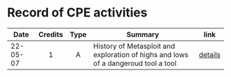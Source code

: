 # Record of CPE activities

|Date|Credits|Type|Summary|link|
|----|:-----:|:--:|-------|----|
|22-05-07|1|A|History of Metasploit and exploration of highs and lows of a dangeroud tool a tool|[details](cpe/template.md)|